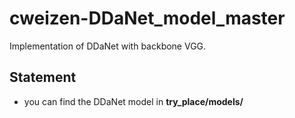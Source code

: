 # cweizen-DDaNet_model_master
  Implementation of DDaNet with backbone VGG.
## Statement
  * you can find the DDaNet model in **try_place/models/**
